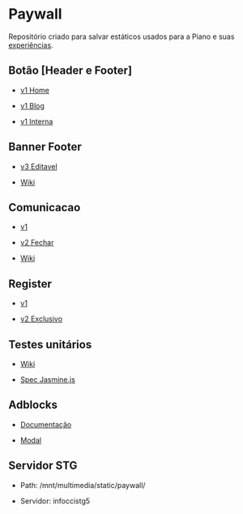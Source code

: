 # Paywall

  

Repositório criado para salvar estáticos usados para a Piano e suas [experiências](https://github.com/Infoglobo/barreiras-mecanica-piano/wiki).

  

## Botão [Header e Footer]

-  [v1 Home](https://static-stg.infoglobo.com.br/paywall/banner-header-footer-piano/v1/botao-piano.html)

-  [v1 Blog](https://static-stg.infoglobo.com.br/paywall/banner-header-footer-piano/v1/botao-piano-blog.html)

-  [v1 Interna](https://static-stg.infoglobo.com.br/paywall/banner-header-footer-piano/v1/botao-piano-interna.html)

  
  

## Banner Footer

-  [v3 Editavel](https://static-stg.infoglobo.com.br/paywall/footer-piano/v3/footer-piano.html)

-  [Wiki](https://github.com/Infoglobo/barreiras-mecanica-piano/wiki/Edi%C3%A7%C3%A3o-do-Footer)

  

## Comunicacao

-  [v1](https://static-stg.infoglobo.com.br/paywall/comunicacao-piano/v1/comunicacao-piano.html)

-  [v2 Fechar](https://static-stg.infoglobo.com.br/paywall/comunicacao-piano/v2/comunicacao-piano.html)

-  [Wiki](https://github.com/Infoglobo/barreiras-mecanica-piano/wiki/Modal-Piano-(-V1-e-V2))

  

## Register

-  [v1](https://static-stg.infoglobo.com.br/paywall/register-piano/v1/barreira-login.html)

-  [v2 Exclusivo](https://static-stg.infoglobo.com.br/paywall/register-piano/v2/barreira-login.html)

  
  

## Testes unitários

-  [Wiki](https://github.com/Infoglobo/paywall/wiki/Testes-Unit%C3%A1rios)

-  [Spec Jasmine.js](https://static-stg.infoglobo.com.br/paywall/testes-unitarios/SpecRunner.html)

  

## Adblocks

-  [Documentação](https://github.com/Infoglobo/paywall/wiki/Adblock)

-  [Modal](https://static-stg.infoglobo.com.br/paywall/adblock-piano/v4/index.html)


## Servidor STG

- Path: /mnt/multimedia/static/paywall/

- Servidor: infoccistg5